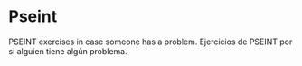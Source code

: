 # Pseint
PSEINT exercises in case someone has a problem.
Ejercicios de PSEINT por si alguien tiene algún problema. 

